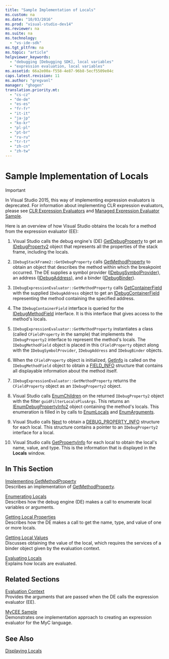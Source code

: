 ```yaml
---
title: "Sample Implementation of Locals"
ms.custom: na
ms.date: "10/03/2016"
ms.prod: "visual-studio-dev14"
ms.reviewer: na
ms.suite: na
ms.technology: 
  - "vs-ide-sdk"
ms.tgt_pltfrm: na
ms.topic: "article"
helpviewer_keywords: 
  - "debugging [Debugging SDK], local variables"
  - "expression evaluation, local variables"
ms.assetid: 66a2e00a-f558-4e87-96b8-5ecf5509e04c
caps.latest.revision: 11
ms.author: "gregvanl"
manager: "ghogen"
translation.priority.mt: 
  - "cs-cz"
  - "de-de"
  - "es-es"
  - "fr-fr"
  - "it-it"
  - "ja-jp"
  - "ko-kr"
  - "pl-pl"
  - "pt-br"
  - "ru-ru"
  - "tr-tr"
  - "zh-cn"
  - "zh-tw"
---
```

# Sample Implementation of Locals
> [!IMPORTANT]
>  In Visual Studio 2015, this way of implementing expression evaluators is deprecated. For information about implementing CLR expression evaluators, please see [CLR Expression Evaluators](https://github.com/Microsoft/ConcordExtensibilitySamples/wiki/CLR-Expression-Evaluators) and [Managed Expression Evaluator Sample](https://github.com/Microsoft/ConcordExtensibilitySamples/wiki/Managed-Expression-Evaluator-Sample).  
  
 Here is an overview of how Visual Studio obtains the locals for a method from the expression evaluator (EE):  
  
1.  Visual Studio calls the debug engine's (DE) [GetDebugProperty](../extensibility/idebugstackframe2--getdebugproperty.md) to get an [IDebugProperty2](../extensibility/idebugproperty2.md) object that represents all the properties of the stack frame, including the locals.  
  
2.  `IDebugStackFrame2::GetDebugProperty` calls [GetMethodProperty](../extensibility/idebugexpressionevaluator--getmethodproperty.md) to obtain an object that describes the method within which the breakpoint occurred. The DE supplies a symbol provider ([IDebugSymbolProvider](../extensibility/idebugsymbolprovider.md)), an address ([IDebugAddress](../extensibility/idebugaddress.md)), and a binder ([IDebugBinder](../extensibility/idebugbinder.md)).  
  
3.  `IDebugExpressionEvaluator::GetMethodProperty` calls [GetContainerField](../extensibility/idebugsymbolprovider--getcontainerfield.md) with the supplied `IDebugAddress` object to get an [IDebugContainerField](../extensibility/idebugcontainerfield.md) representing the method containing the specified address.  
  
4.  The `IDebugContainerField` interface is queried for the [IDebugMethodField](../extensibility/idebugmethodfield.md) interface. It is this interface that gives access to the method's locals.  
  
5.  `IDebugExpressionEvaluator::GetMethodProperty` instantiates a class (called `CFieldProperty` in the sample) that implements the `IDebugProperty2` interface to represent the method's locals. The `IDebugMethodField` object is placed in this `CFieldProperty` object along with the `IDebugSymbolProvider`, `IDebugAddress` and `IDebugBinder` objects.  
  
6.  When the `CFieldProperty` object is initialized, [GetInfo](../extensibility/idebugfield--getinfo.md) is called on the `IDebugMethodField` object to obtain a [FIELD_INFO](../extensibility/field_info.md) structure that contains all displayable information about the method itself.  
  
7.  `IDebugExpressionEvaluator::GetMethodProperty` returns the `CFieldProperty` object as an `IDebugProperty2` object.  
  
8.  Visual Studio calls [EnumChildren](../extensibility/idebugproperty2--enumchildren.md) on the returned `IDebugProperty2` object with the filter `guidFilterLocalsPlusArgs`. This returns an [IEnumDebugPropertyInfo2](../extensibility/ienumdebugpropertyinfo2.md) object containing the method's locals. This enumeration is filled in by calls to [EnumLocals](../extensibility/idebugmethodfield--enumlocals.md) and [EnumArguments](../extensibility/idebugmethodfield--enumarguments.md).  
  
9. Visual Studio calls [Next](../extensibility/ienumdebugpropertyinfo2--next.md) to obtain a [DEBUG_PROPERTY_INFO](../extensibility/debug_property_info.md) structure for each local. This structure contains a pointer to an `IDebugProperty2` interface for a local.  
  
10. Visual Studio calls [GetPropertyInfo](../extensibility/idebugproperty2--getpropertyinfo.md) for each local to obtain the local's name, value, and type. This is the information that is displayed in the **Locals** window.  
  
## In This Section  
 [Implementing GetMethodProperty](../extensibility/implementing-getmethodproperty.md)  
 Describes an implementation of [GetMethodProperty](../extensibility/idebugexpressionevaluator--getmethodproperty.md).  
  
 [Enumerating Locals](../extensibility/enumerating-locals.md)  
 Describes how the debug engine (DE) makes a call to enumerate local variables or arguments.  
  
 [Getting Local Properties](../extensibility/getting-local-properties.md)  
 Describes how the DE makes a call to get the name, type, and value of one or more locals.  
  
 [Getting Local Values](../extensibility/getting-local-values.md)  
 Discusses obtaining the value of the local, which requires the services of a binder object given by the evaluation context.  
  
 [Evaluating Locals](../extensibility/evaluating-locals.md)  
 Explains how locals are evaluated.  
  
## Related Sections  
 [Evaluation Context](../extensibility/evaluation-context.md)  
 Provides the arguments that are passed when the DE calls the expression evaluator (EE).  
  
 [MyCEE Sample](http://msdn.microsoft.com/624a018b-9179-402f-9d48-3aec87b48f4f)  
 Demonstrates one implementation approach to creating an expression evaluator for the MyC language.  
  
## See Also  
 [Displaying Locals](../extensibility/displaying-locals.md)